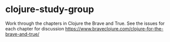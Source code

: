 # clojure-study-group
Work through the chapters in Clojure the Brave and True.
See the issues for each chapter for discussion
https://www.braveclojure.com/clojure-for-the-brave-and-true/
